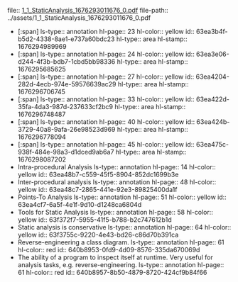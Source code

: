file:: [1_1_StaticAnalysis_1676293011676_0.pdf](../assets/1_1_StaticAnalysis_1676293011676_0.pdf)
file-path:: ../assets/1_1_StaticAnalysis_1676293011676_0.pdf

- [:span]
  ls-type:: annotation
  hl-page:: 23
  hl-color:: yellow
  id:: 63ea3b4f-b5d2-4338-8ae1-e737a60bdc23
  hl-type:: area
  hl-stamp:: 1676294989969
- [:span]
  ls-type:: annotation
  hl-page:: 24
  hl-color:: yellow
  id:: 63ea3e06-d244-4f3b-bdb7-1cbd5bb98336
  hl-type:: area
  hl-stamp:: 1676295685625
- [:span]
  ls-type:: annotation
  hl-page:: 27
  hl-color:: yellow
  id:: 63ea4204-282d-4ecb-974e-59576639ac29
  hl-type:: area
  hl-stamp:: 1676296706745
- [:span]
  ls-type:: annotation
  hl-page:: 33
  hl-color:: yellow
  id:: 63ea422d-35fa-4da3-987d-237633cf2bc9
  hl-type:: area
  hl-stamp:: 1676296748487
- [:span]
  ls-type:: annotation
  hl-page:: 40
  hl-color:: yellow
  id:: 63ea424b-3729-40a8-9afa-26e98523d969
  hl-type:: area
  hl-stamp:: 1676296778094
- [:span]
  ls-type:: annotation
  hl-page:: 45
  hl-color:: yellow
  id:: 63ea475c-938f-484e-98a3-d1dced9ab6a7
  hl-type:: area
  hl-stamp:: 1676298087202
- Intra-procedural Analysis
  ls-type:: annotation
  hl-page:: 14
  hl-color:: yellow
  id:: 63ea48b7-c559-45f5-8904-852dc1699b3e
- Inter-procedural analysis
  ls-type:: annotation
  hl-page:: 48
  hl-color:: yellow
  id:: 63ea48c7-2865-441e-92e3-89825400da1f
- Points-To Analysis
  ls-type:: annotation
  hl-page:: 51
  hl-color:: yellow
  id:: 63ea4cf7-6a5f-4e1f-9d10-d1248ca6804d
- Tools for Static Analysis
  ls-type:: annotation
  hl-page:: 58
  hl-color:: yellow
  id:: 63f372f7-5955-41f5-b788-b2c747612b1d
- Static analysis is conservative
  ls-type:: annotation
  hl-page:: 64
  hl-color:: yellow
  id:: 63f3755c-9220-4e43-bd26-c86d70b391ca
- Reverse-engineering a class diagram.
  ls-type:: annotation
  hl-page:: 61
  hl-color:: red
  id:: 640b8953-0fd9-4d09-8576-335da670069d
- The ability of a program to inspect itself at runtime. Very useful for analysis tasks, e.g. reverse-engineering.
  ls-type:: annotation
  hl-page:: 61
  hl-color:: red
  id:: 640b8957-8b50-4879-8720-424cf9b84f66